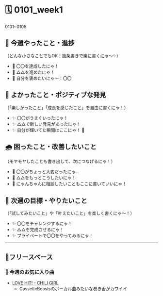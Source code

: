 # 🗓️ 0101_week1

0101~0105

## 🎁 今週やったこと・進捗
（どんな小さなことでもOK！箇条書きで楽に書くにゃ～✨）

- 🐾 〇〇を達成したにゃ！
- 🐾 △△を進めたにゃ！
- 🐾 自分を褒めたいにゃ～：〇〇

## 💖 よかったこと・ポジティブな発見
（「楽しかったこと」「成長を感じたこと」を自由に書くにゃ！）

- ✨ 〇〇がうまくいったにゃ！
- ✨ △△で新しい発見があったにゃ！
- ✨ 自分が輝いてた瞬間はここにゃ！ 🌟

## 🌧️ 困ったこと・改善したいこと
（モヤモヤしたことも書き出して、次につなげるにゃ！）

- 🐾 〇〇がちょっと大変だったにゃ…
- 🐾 △△をもっとこうしたいにゃ！
- 🐾 にゃんちゃんに相談したいこともここに書いていいにゃ！

## 🌈 次週の目標・やりたいこと
（「試してみたいこと」や「叶えたいこと」を楽しく書くにゃ〜！）

- ✨ 〇〇をチャレンジするにゃ！
- ✨ △△を完成させるにゃ！
- ✨ プライベートで〇〇をやってみるにゃ！

--------

## 🎍フリースペース

### 🎵 今週のお気に入り曲
- [LOVE HIT! - CHILI GIRL](https://open.spotify.com/track/4VXlhw3JR7gmjdOAsDzq0L?utm_source=generator)
  - CassetteBeastsのボーカル曲みたいな巻き舌がカワイイ
